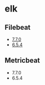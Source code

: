 # elk

## Filebeat
  - [7.7.0](https://vizionelkhelp.github.io/elk/filebeat/7.7.0/)
  - [6.5.4](https://vizionelkhelp.github.io/elk/filebeat/6.5.4/)
## Metricbeat
  - 7.7.0
  - 6.5.4